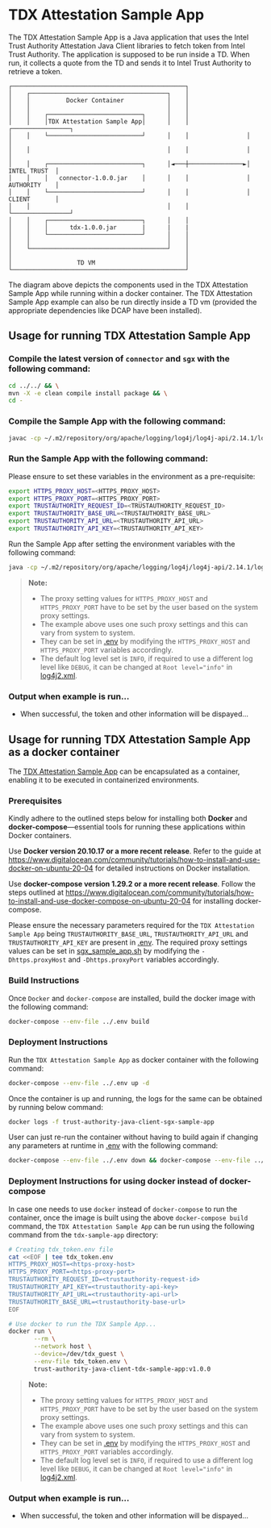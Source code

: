 # TDX Attestation Sample App
The TDX Attestation Sample App is a Java application that uses the Intel Trust Authority Attestation Java Client libraries
to fetch token from Intel Trust Authority. The application is supposed to be run inside a TD. When run,
it collects a quote from the TD and sends it to Intel Trust Authority to retrieve a token.

```
┌────────────────────────────────────────────────┐
│    ┌──────────────────────────────────────┐    │
│    │          Docker Container            │    │
│    │                                      │    │
│    │    ┌──────────────────────────┐      │    │
│    │    │TDX Attestation Sample App│      │    │                ┌────────────────┐
│    │    └──────────────────────────┘      │    │                │                │
│    │                                      │    │                │                │
│    │    ┌──────────────────────────┐      │◄───┼───────────────►│   INTEL TRUST  │
│    │    │   connector-1.0.0.jar    │      │    │                │   AUTHORITY    │
│    │    └──────────────────────────┘      │    │                │   CLIENT       │
│    │                                      │    │                └────────────────┘
│    │    ┌──────────────────────────┐      │    │
│    │    │      tdx-1.0.0.jar       |      |    |
│    │    └──────────────────────────┘      │    │
│    │                                      │    │
│    └──────────────────────────────────────┘    │
│                                                │
│                  TD VM                         │
└────────────────────────────────────────────────┘
```
The diagram above depicts the components used in the TDX Attestation Sample App while running within
a docker container. The TDX Attestation Sample App example can also be run directly inside a TD vm (provided
the appropriate dependencies like DCAP have been installed).


## Usage for running TDX Attestation Sample App

### Compile the latest version of `connector` and `sgx` with the following command:

```sh
cd ../../ && \
mvn -X -e clean compile install package && \
cd -
```

### Compile the Sample App with the following command:

```sh
javac -cp ~/.m2/repository/org/apache/logging/log4j/log4j-api/2.14.1/log4j-api-2.14.1.jar:~/.m2/repository/org/apache/logging/log4j/log4j-core/2.14.1/log4j-core-2.14.1.jar:~/.m2/repository/org/bouncycastle/bcprov-jdk15on/1.68/bcprov-jdk15on-1.68.jar:~/.m2/repository/com/fasterxml/jackson/core/jackson-annotations/2.13.0/jackson-annotations-2.13.0.jar:~/.m2/repository/com/fasterxml/jackson/core/jackson-databind/2.13.0/jackson-databind-2.13.0.jar:~/.m2/repository/com/fasterxml/jackson/core/jackson-core/2.13.0/jackson-core-2.13.0.jar:~/.m2/repository/net/java/dev/jna/jna/5.9.0/jna-5.9.0.jar:~/.m2/repository/com/google/code/gson/gson/2.9.0/gson-2.9.0.jar:~/.m2/repository/io/jsonwebtoken/jjwt/0.12.3/jjwt-0.12.3.jar:~/.m2/repository/io/jsonwebtoken/jjwt-impl/0.11.2/jjwt-impl-0.11.2.jar:~/.m2/repository/io/jsonwebtoken/jjwt-api/0.11.2/jjwt-api-0.11.2.jar:~/.m2/repository/io/jsonwebtoken/jjwt-jackson/0.11.2/jjwt-jackson-0.11.2.jar:~/.m2/repository/com/nimbusds/nimbus-jose-jwt/9.10/nimbus-jose-jwt-9.10.jar:~/.m2/repository/com/fasterxml/jackson/core/jackson-core/2.13.0/jackson-core-2.13.0.jar:../../connector/target/connector-1.0.0.jar:../../tdx/target/tdx-1.0.0.jar TdxSampleApp.java
```

### Run the Sample App with the following command:

Please ensure to set these variables in the environment as a pre-requisite:

```sh
export HTTPS_PROXY_HOST=<HTTPS_PROXY_HOST>
export HTTPS_PROXY_PORT=<HTTPS_PROXY_PORT>
export TRUSTAUTHORITY_REQUEST_ID=<TRUSTAUTHORITY_REQUEST_ID>
export TRUSTAUTHORITY_BASE_URL=<TRUSTAUTHORITY_BASE_URL>
export TRUSTAUTHORITY_API_URL=<TRUSTAUTHORITY_API_URL>
export TRUSTAUTHORITY_API_KEY=<TRUSTAUTHORITY_API_KEY>
```

Run the Sample App after setting the environment variables with the following command:

```sh
java -cp ~/.m2/repository/org/apache/logging/log4j/log4j-api/2.14.1/log4j-api-2.14.1.jar:~/.m2/repository/org/apache/logging/log4j/log4j-core/2.14.1/log4j-core-2.14.1.jar:~/.m2/repository/org/bouncycastle/bcprov-jdk15on/1.68/bcprov-jdk15on-1.68.jar:~/.m2/repository/com/fasterxml/jackson/core/jackson-annotations/2.13.0/jackson-annotations-2.13.0.jar:~/.m2/repository/com/fasterxml/jackson/core/jackson-databind/2.13.0/jackson-databind-2.13.0.jar:~/.m2/repository/com/fasterxml/jackson/core/jackson-core/2.13.0/jackson-core-2.13.0.jar:~/.m2/repository/net/java/dev/jna/jna/5.9.0/jna-5.9.0.jar:~/.m2/repository/com/google/code/gson/gson/2.9.0/gson-2.9.0.jar:~/.m2/repository/io/jsonwebtoken/jjwt/0.12.3/jjwt-0.12.3.jar:~/.m2/repository/io/jsonwebtoken/jjwt-impl/0.11.2/jjwt-impl-0.11.2.jar:~/.m2/repository/io/jsonwebtoken/jjwt-api/0.11.2/jjwt-api-0.11.2.jar:~/.m2/repository/io/jsonwebtoken/jjwt-jackson/0.11.2/jjwt-jackson-0.11.2.jar:~/.m2/repository/com/nimbusds/nimbus-jose-jwt/9.10/nimbus-jose-jwt-9.10.jar:~/.m2/repository/com/fasterxml/jackson/core/jackson-core/2.13.0/jackson-core-2.13.0.jar:../../connector/target/connector-1.0.0.jar:../../tdx/target/tdx-1.0.0.jar:./ TdxSampleApp
```

> **Note:**
>
> - The proxy setting values for `HTTPS_PROXY_HOST` and `HTTPS_PROXY_PORT` have to be set by the user based on the system proxy settings.
> - The example above uses one such proxy settings and this can vary from system to system.
> - They can be set in [.env](../.env) by modifying the `HTTPS_PROXY_HOST` and `HTTPS_PROXY_PORT` variables accordingly.
> - The default log level set is `INFO`, if required to use a different log level like `DEBUG`, it can be changed at `Root level="info"` in [log4j2.xml](../../resources/log4j2.xml).

### Output when example is run...
- When successful, the token and other information will be dispayed...


## Usage for running TDX Attestation Sample App as a docker container

The [TDX Attestation Sample App](TdxSampleApp.java) can be encapsulated as a container, enabling it to be executed in containerized environments.

### Prerequisites

Kindly adhere to the outlined steps below for installing both <b>Docker</b> and <b>docker-compose</b>—essential tools for running these applications within Docker containers.

Use <b>Docker version 20.10.17 or a more recent release</b>. Refer to the guide at https://www.digitalocean.com/community/tutorials/how-to-install-and-use-docker-on-ubuntu-20-04 for detailed instructions on Docker installation.

Use <b>docker-compose version 1.29.2 or a more recent release</b>. Follow the steps outlined at https://www.digitalocean.com/community/tutorials/how-to-install-and-use-docker-compose-on-ubuntu-20-04 for installing docker-compose.

Please ensure the necessary parameters required for the `TDX Attestation Sample App` being `TRUSTAUTHORITY_BASE_URL`, `TRUSTAUTHORITY_API_URL` and `TRUSTAUTHORITY_API_KEY` are present in [.env](../.env).
The required proxy settings values can be set in [sgx_sample_app.sh](sgx_sample_app.sh) by modifying the `-Dhttps.proxyHost` and `-Dhttps.proxyPort` variables accordingly.

### Build Instructions

Once `Docker` and `docker-compose` are installed, build the docker image with the following command:

```sh
docker-compose --env-file ../.env build
```

### Deployment Instructions

Run the `TDX Attestation Sample App` as docker container with the following command:

```sh
docker-compose --env-file ../.env up -d
```

Once the container is up and running, the logs for the same can be obtained by running below command:

```sh
docker logs -f trust-authority-java-client-sgx-sample-app
```

User can just re-run the container without having to build again if changing any parameters at runtime in [.env](../.env) with the following command:
```sh
docker-compose --env-file ../.env down && docker-compose --env-file ../.env up
```

### Deployment Instructions for using docker instead of docker-compose

In case one needs to use `docker` instead of `docker-compose` to run the container, once the image is built using the above `docker-compose build` command,
the `TDX Attestation Sample App` can be run using the following command from the `tdx-sample-app` directory:

```sh
# Creating tdx_token.env file
cat <<EOF | tee tdx_token.env
HTTPS_PROXY_HOST=<https-proxy-host>
HTTPS_PROXY_PORT=<https-proxy-port>
TRUSTAUTHORITY_REQUEST_ID=<trustauthority-request-id>
TRUSTAUTHORITY_API_KEY=<trustauthority-api-key>
TRUSTAUTHORITY_API_URL=<trustauthority-api-url>
TRUSTAUTHORITY_BASE_URL=<trustauthority-base-url>
EOF

# Use docker to run the TDX Sample App...
docker run \
       --rm \
       --network host \
       --device=/dev/tdx_guest \
       --env-file tdx_token.env \
       trust-authority-java-client-tdx-sample-app:v1.0.0
```

> **Note:**
>
> - The proxy setting values for `HTTPS_PROXY_HOST` and `HTTPS_PROXY_PORT` have to be set by the user based on the system proxy settings.
> - The example above uses one such proxy settings and this can vary from system to system.
> - They can be set in [.env](../.env) by modifying the `HTTPS_PROXY_HOST` and `HTTPS_PROXY_PORT` variables accordingly.
> - The default log level set is `INFO`, if required to use a different log level like `DEBUG`, it can be changed at `Root level="info"` in [log4j2.xml](../../resources/log4j2.xml).

### Output when example is run...
- When successful, the token and other information will be dispayed...
